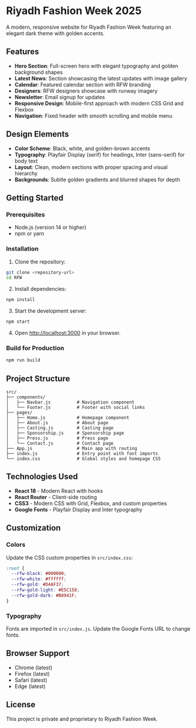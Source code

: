 # Riyadh Fashion Week 2025

A modern, responsive website for Riyadh Fashion Week featuring an elegant dark theme with golden accents.

## Features

- **Hero Section**: Full-screen hero with elegant typography and golden background shapes
- **Latest News**: Section showcasing the latest updates with image gallery
- **Calendar**: Featured calendar section with RFW branding
- **Designers**: RFW designers showcase with runway imagery
- **Newsletter**: Email signup for updates
- **Responsive Design**: Mobile-first approach with modern CSS Grid and Flexbox
- **Navigation**: Fixed header with smooth scrolling and mobile menu

## Design Elements

- **Color Scheme**: Black, white, and golden-brown accents
- **Typography**: Playfair Display (serif) for headings, Inter (sans-serif) for body text
- **Layout**: Clean, modern sections with proper spacing and visual hierarchy
- **Backgrounds**: Subtle golden gradients and blurred shapes for depth

## Getting Started

### Prerequisites

- Node.js (version 14 or higher)
- npm or yarn

### Installation

1. Clone the repository:
```bash
git clone <repository-url>
cd RFW
```

2. Install dependencies:
```bash
npm install
```

3. Start the development server:
```bash
npm start
```

4. Open [http://localhost:3000](http://localhost:3000) in your browser.

### Build for Production

```bash
npm run build
```

## Project Structure

```
src/
├── components/
│   ├── Navbar.js          # Navigation component
│   └── Footer.js          # Footer with social links
├── pages/
│   ├── Home.js            # Homepage component
│   ├── About.js           # About page
│   ├── Casting.js         # Casting page
│   ├── Sponsorship.js     # Sponsorship page
│   ├── Press.js           # Press page
│   └── Contact.js         # Contact page
├── App.js                 # Main app with routing
├── index.js               # Entry point with font imports
└── index.css              # Global styles and homepage CSS
```

## Technologies Used

- **React 18** - Modern React with hooks
- **React Router** - Client-side routing
- **CSS3** - Modern CSS with Grid, Flexbox, and custom properties
- **Google Fonts** - Playfair Display and Inter typography

## Customization

### Colors
Update the CSS custom properties in `src/index.css`:
```css
:root {
  --rfw-black: #000000;
  --rfw-white: #ffffff;
  --rfw-gold: #D4AF37;
  --rfw-gold-light: #E5C158;
  --rfw-gold-dark: #B8941F;
}
```

### Typography
Fonts are imported in `src/index.js`. Update the Google Fonts URL to change fonts.

## Browser Support

- Chrome (latest)
- Firefox (latest)
- Safari (latest)
- Edge (latest)

## License

This project is private and proprietary to Riyadh Fashion Week.
